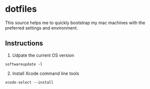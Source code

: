 # dotfiles

This source helps me to quickly bootstrap my mac machines with the preferred settings and environment.

## Instructions

1) Udpate the current OS version

```
softwareupdate -l
```

2) Install Xcode command line tools

```
xcode-select --install
```
